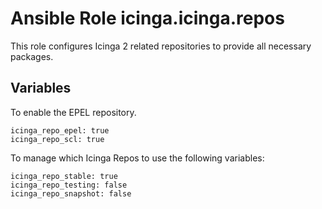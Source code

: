 # Ansible Role icinga.icinga.repos

This role configures Icinga 2 related repositories to provide all necessary packages.


## Variables

To enable the EPEL repository.

```
icinga_repo_epel: true
icinga_repo_scl: true
```

To manage which Icinga Repos to use the following variables: 

```
icinga_repo_stable: true
icinga_repo_testing: false
icinga_repo_snapshot: false
```
